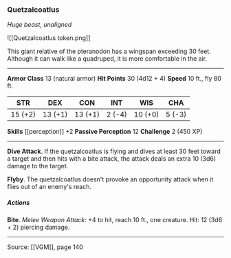 ### Quetzalcoatlus
_Huge beast, unaligned_

![[Quetzalcoatlus token.png]]

This giant relative of the pteranodon has a wingspan exceeding 30 feet. Although it can walk like a quadruped, it is more comfortable in the air.



---

**Armor Class** 13 (natural armor)
**Hit Points** 30 (4d12 + 4)
**Speed** 10 ft., fly 80 ft.

| STR     | DEX     | CON     | INT     | WIS     | CHA     |
|---------|---------|---------|---------|---------|---------|
| 15 (+2) | 13 (+1) | 13 (+1) | 2 (-4) | 10 (+0) | 5 (-3) |

**Skills** [[perception]] +2
**Passive Perception** 12
**Challenge** 2 (450 XP)

---

**Dive Attack**. If the quetzalcoatlus is flying and dives at least 30 feet toward a target and then hits with a bite attack, the attack deals an extra 10 (3d6) damage to the target.

**Flyby**. The quetzalcoatlus doesn't provoke an opportunity attack when it flies out of an enemy's reach.

##### Actions
**Bite**. _Melee Weapon Attack:_ +4 to hit, reach 10 ft., one creature. Hit: 12 (3d6 + 2) piercing damage.


---

Source: [[VGM]], page 140